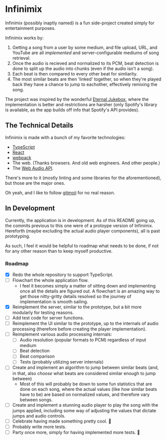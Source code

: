 # Infinimix
Infinimix (possibly inaptly named) is a fun side-project created simply for entertainment purposes.

Infinimix works by:
1. Getting a song from a user by some medium, and file upload, URL, and YouTube are all *implemented*
   and server-configurable mediums of song retrieval.
2. Once the audio is recieved and normalized to its PCM, beat detection is done to split up the audio into chunks (even
   if the audio isn't a song).
3. Each beat is then compared to every other beat for simliarity.
4. The most similar beats are then 'linked' together, so when they're played back they have a chance to jump to
   eachother, effectively remixing the song.

The project was inspired by the wonderful [Eternal Jukebox](https://eternal.abimon.org/), where the implementation is
better and restrictions are harsher (only Spotify's library is available, as the app builds off info that Spotify's API
provides).

## The Technical Details
Infinimix is made with a bunch of my favorite technologies:
* [TypeScript](https://www.typescriptlang.org/)
* [React](https://reactjs.org/)
* [webpack](https://webpack.js.org/)
* The web. (Thanks browsers. And old web engineers. And other people.)
* The [Web Audio API](https://developer.mozilla.org/en-US/docs/Web/API/Web_Audio_API).

There's more to it (mostly linting and some libraries for the aforementioned), but those are the major ones.

Oh yeah, and I like to follow [gitmoji](https://gitmoji.carloscuesta.me/) for no real reason.

## In Development
Currently, the application is in development. As of this README going up, the commits previous to this one were of a
protoype version of Infinimix. Hereforth (maybe excluding the actual audio player components), all is past prototyping.

As such, I feel it would be helpful to roadmap what needs to be done, if not for any other reason than to keep myself
productive.

### Roadmap
* [x] Redo the whole repository to support TypeScript.
* [ ] Flowchart the whole application flow.
  * I feel it becomes simply a matter of sitting down and implementing once all the details are figured out. A flowchart
    is an amazing way to get those nitty-gritty details resolved so the journey of implementation is smooth sailing.
* [x] Reimplement the server, similar to the prototype, but a bit more modularly for testing reasons.
* [ ] Add test code for server functions.
* [ ] Reimplement the UI similar to the prototype, up to the internals of audio processing (therefore before creating
  the player implementation).
* [ ] Reimplement various audio processing internals:
  * [ ] Audio resolution (popular formats to PCM) regardless of input medium
  * [ ] Beat detection
  * [ ] Beat comparison
  * [ ] Tests (probably utilizing server internals)
* [ ] Create and implement an algorithm to jump between similar beats (and, in that, also *choose* what beats are
  considered similar enough to jump between)
  * Most of this will probably be down to some fun statistics that are done on each song, where the actual values (like
    *how* similar beats have to be) are based on normalized values, and therefore vary between songs.
* [ ] Create and implement a stunning audio player to play the song with the jumps applied, including some way of
  adjusting the values that dictate jumps and audio controls.
* [ ] Celebrate having made something pretty cool. 🎉
* [ ] Probably write more tests.
* [ ] Party once more, simply for having implemented more tests. 🎉

